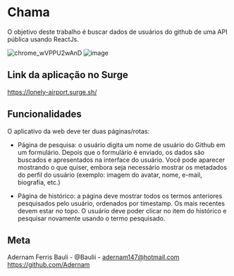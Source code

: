 # Chama

O objetivo deste trabalho é buscar dados de usuários do github de uma API pública usando ReactJs.

![chrome_wVPPU2wAnD](https://user-images.githubusercontent.com/74456716/185215336-d22f761a-a373-41ee-86c5-fc80c64f9894.png)
![image](https://user-images.githubusercontent.com/74456716/185216708-a208a47b-14c3-4401-b789-c1a1b45b11c4.png)


## Link da aplicação no Surge
https://lonely-airport.surge.sh/

## Funcionalidades
O aplicativo da web deve ter duas páginas/rotas:

- Página de pesquisa: o usuário digita um nome de usuário do Github em um formulário. Depois que o formulário é enviado, os dados são buscados e apresentados na interface do usuário. Você pode aparecer mostrando o que quiser, embora seja necessário mostrar os metadados do perfil do usuário (exemplo: imagem do avatar, nome, e-mail, biografia, etc.) 

- Página de histórico: a página deve mostrar todos os termos anteriores pesquisados ​​pelo usuário, ordenados por timestamp. Os mais recentes devem estar no topo. O usuário deve poder clicar no item do histórico e pesquisar novamente usando o termo pesquisado.

## Meta
Adernam Ferris Bauli - @Baulii - adernam147@hotmail.com
https://github.com/Adernam
